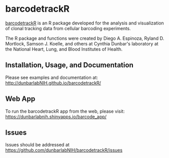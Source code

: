# barcodetrackR

[barcodetrackR](http://github.com/dunbarlabNIH/barcodetrackR) is an R package developed for the analysis and visualization of clonal tracking data from cellular barcoding experiments.

The R package and functions were created by Diego A. Espinoza, Ryland D. Mortlock, Samson J. Koelle, and others at Cynthia Dunbar's laboratory at the National Heart, Lung, and Blood Institutes of Health. 

## Installation, Usage, and Documentation

Please see examples and documentation at: http://dunbarlabNIH.github.io/barcodetrackR/

## Web App

To run the barcodetrackR app from the web, please visit: https://dunbarlabnih.shinyapps.io/barcode_app/

## Issues

Issues should be addressed at https://github.com/dunbarlabNIH/barcodetrackR/issues

